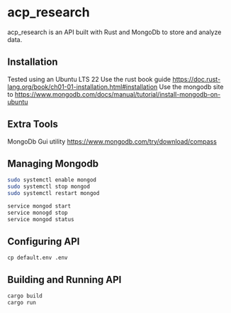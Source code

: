 # acp_research 
acp_research is an API built with Rust and MongoDb to store and analyze data.

## Installation
Tested using an Ubuntu LTS 22 
Use the rust book guide https://doc.rust-lang.org/book/ch01-01-installation.html#installation
Use the mongodb site to https://www.mongodb.com/docs/manual/tutorial/install-mongodb-on-ubuntu

## Extra Tools
MongoDb Gui utility https://www.mongodb.com/try/download/compass 

## Managing Mongodb 
```bash
sudo systemctl enable mongod
sudo systemctl stop mongod
sudo systemctl restart mongod

service mongod start
service monogd stop
service mongod status
```

## Configuring API
```
cp default.env .env
```

## Building and Running API
```bash
cargo build
cargo run
```
